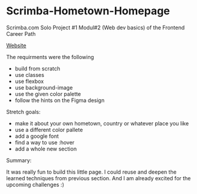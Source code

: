 # Scrimba-Hometown-Homepage
Scrimba.com Solo Project #1 Modul#2 (Web dev basics) of the Frontend Career Path

<a href="https://lanu135.github.io/Scrimba-Hometown-Homepage/">Website<a>

The requirments were the following

- build from scratch
- use classes
- use flexbox
- use background-image
- use the given color palette
- follow the hints on the Figma design
  
Stretch goals:

- make it about your own hometown, country or whatever place you like
- use a different color pallete
- add a google font
- find a way to use :hover
- add a whole new section



Summary:

It was really fun to build this little page. I could reuse and deepen the learned techniques from previous section. And I am already excited for the upcoming challenges :)
